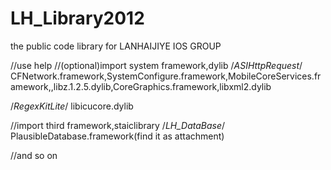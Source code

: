 LH_Library2012
==============

the public code library for LANHAIJIYE IOS GROUP

//use help
//(optional)import system framework,dylib
/*ASIHttpRequest*/
CFNetwork.framework,SystemConfigure.framework,MobileCoreServices.framework,,libz.1.2.5.dylib,CoreGraphics.framework,libxml2.dylib

/*RegexKitLite*/
libicucore.dylib

//import third framework,staiclibrary
/*LH_DataBase*/
PlausibleDatabase.framework(find it as attachment)

//and so on